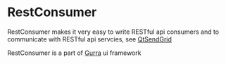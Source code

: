 # RestConsumer
RestConsumer makes it very easy to write RESTful api consumers and to communicate with RESTful api servcies, see [QtSendGrid](https://github.com/yasser-sobhy/QtSendGrid)


RestConsumer is a part of [Gurra](https://github.com/yasser-sobhy/Gurra) ui framework
